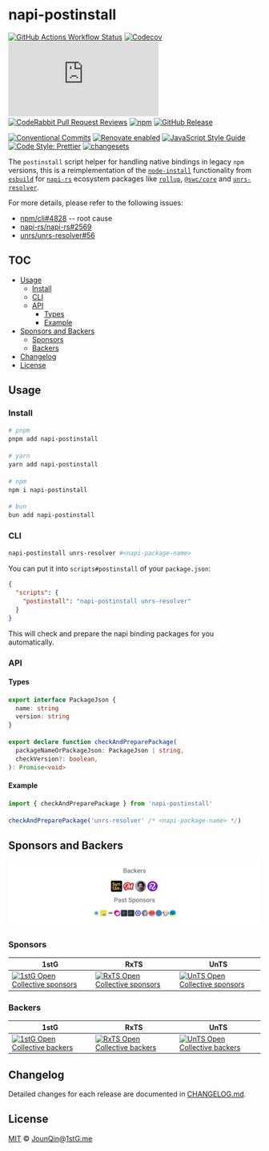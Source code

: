 # napi-postinstall

[![GitHub Actions Workflow Status](https://img.shields.io/github/actions/workflow/status/un-ts/napi-postinstall/ci.yml?branch=main)](https://github.com/un-ts/napi-postinstall/actions/workflows/ci.yml?query=branch%3Amain)
[![Codecov](https://img.shields.io/codecov/c/github/un-ts/napi-postinstall.svg)](https://codecov.io/gh/un-ts/napi-postinstall)
[![type-coverage](https://img.shields.io/badge/dynamic/json.svg?label=type-coverage&prefix=%E2%89%A5&suffix=%&query=$.typeCoverage.atLeast&uri=https%3A%2F%2Fraw.githubusercontent.com%2Fun-ts%2Fnapi-postinstall%2Fmain%2Fpackage.json)](https://github.com/plantain-00/type-coverage)
[![CodeRabbit Pull Request Reviews](https://img.shields.io/coderabbit/prs/github/un-ts/napi-postinstall)](https://coderabbit.ai)
[![npm](https://img.shields.io/npm/v/napi-postinstall.svg)](https://www.npmjs.com/package/napi-postinstall)
[![GitHub Release](https://img.shields.io/github/release/un-ts/napi-postinstall)](https://github.com/un-ts/napi-postinstall/releases)

[![Conventional Commits](https://img.shields.io/badge/conventional%20commits-1.0.0-yellow.svg)](https://conventionalcommits.org)
[![Renovate enabled](https://img.shields.io/badge/renovate-enabled-brightgreen.svg)](https://renovatebot.com)
[![JavaScript Style Guide](https://img.shields.io/badge/code_style-standard-brightgreen.svg)](https://standardjs.com)
[![Code Style: Prettier](https://img.shields.io/badge/code_style-prettier-ff69b4.svg)](https://github.com/prettier/prettier)
[![changesets](https://img.shields.io/badge/maintained%20with-changesets-176de3.svg)](https://github.com/changesets/changesets)

The `postinstall` script helper for handling native bindings in legacy `npm` versions, this is a reimplementation of the [`node-install`][node-install] functionality from [`esbuild`][esbuild] for [`napi-rs`][napi-rs] ecosystem packages like [`rollup`][rollup], [`@swc/core`][swc-core] and [`unrs-resolver`][unrs-resolver].

For more details, please refer to the following issues:

- [npm/cli#4828](https://github.com/npm/cli/issues/4828) -- root cause
- [napi-rs/napi-rs#2569](https://github.com/napi-rs/napi-rs/issues/2569)
- [unrs/unrs-resolver#56](https://github.com/unrs/unrs-resolver/issues/56)

## TOC <!-- omit in toc -->

- [Usage](#usage)
  - [Install](#install)
  - [CLI](#cli)
  - [API](#api)
    - [Types](#types)
    - [Example](#example)
- [Sponsors and Backers](#sponsors-and-backers)
  - [Sponsors](#sponsors)
  - [Backers](#backers)
- [Changelog](#changelog)
- [License](#license)

## Usage

### Install

```sh
# pnpm
pnpm add napi-postinstall

# yarn
yarn add napi-postinstall

# npm
npm i napi-postinstall

# bun
bun add napi-postinstall
```

### CLI

```sh
napi-postinstall unrs-resolver #<napi-package-name>
```

You can put it into `scripts#postinstall` of your `package.json`:

```json
{
  "scripts": {
    "postinstall": "napi-postinstall unrs-resolver"
  }
}
```

This will check and prepare the napi binding packages for you automatically.

### API

#### Types

```ts
export interface PackageJson {
  name: string
  version: string
}

export declare function checkAndPreparePackage(
  packageNameOrPackageJson: PackageJson | string,
  checkVersion?: boolean,
): Promise<void>
```

#### Example

```js
import { checkAndPreparePackage } from 'napi-postinstall'

checkAndPreparePackage('unrs-resolver' /* <napi-package-name> */)
```

## Sponsors and Backers

[![Sponsors](https://raw.githubusercontent.com/1stG/static/master/sponsors.svg)](https://github.com/sponsors/JounQin)

### Sponsors

| 1stG                                                                                                                   | RxTS                                                                                                                   | UnTS                                                                                                                   |
| ---------------------------------------------------------------------------------------------------------------------- | ---------------------------------------------------------------------------------------------------------------------- | ---------------------------------------------------------------------------------------------------------------------- |
| [![1stG Open Collective sponsors](https://opencollective.com/1stG/organizations.svg)](https://opencollective.com/1stG) | [![RxTS Open Collective sponsors](https://opencollective.com/rxts/organizations.svg)](https://opencollective.com/rxts) | [![UnTS Open Collective sponsors](https://opencollective.com/unts/organizations.svg)](https://opencollective.com/unts) |

### Backers

| 1stG                                                                                                                | RxTS                                                                                                                | UnTS                                                                                                                |
| ------------------------------------------------------------------------------------------------------------------- | ------------------------------------------------------------------------------------------------------------------- | ------------------------------------------------------------------------------------------------------------------- |
| [![1stG Open Collective backers](https://opencollective.com/1stG/individuals.svg)](https://opencollective.com/1stG) | [![RxTS Open Collective backers](https://opencollective.com/rxts/individuals.svg)](https://opencollective.com/rxts) | [![UnTS Open Collective backers](https://opencollective.com/unts/individuals.svg)](https://opencollective.com/unts) |

## Changelog

Detailed changes for each release are documented in [CHANGELOG.md](./CHANGELOG.md).

## License

[MIT][] © [JounQin][]@[1stG.me][]

[node-install]: https://github.com/evanw/esbuild/blob/4475787eef4c4923b92b9fa37ebba1c88b9e1d9b/lib/npm/node-install.ts
[esbuild]: https://github.com/evanw/esbuild
[napi-rs]: https://github.com/napi-rs/napi-rs
[rollup]: https://github.com/rollup/rollup
[swc-core]: https://github.com/swc-project/swc
[unrs-resolver]: https://github.com/unrs/unrs-resolver
[1stG.me]: https://www.1stG.me
[JounQin]: https://GitHub.com/JounQin
[MIT]: http://opensource.org/licenses/MIT
